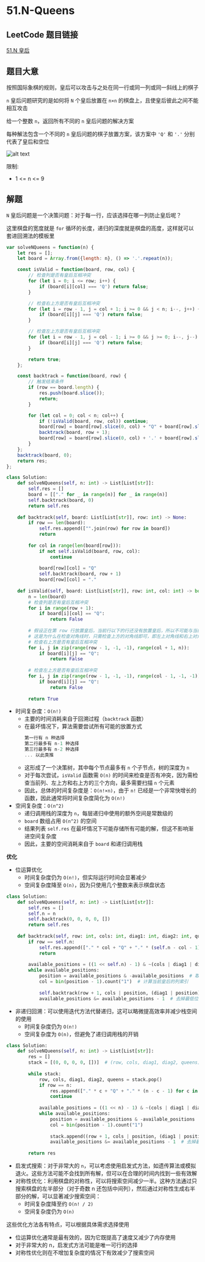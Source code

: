 # 51.N-Queens

## LeetCode 题目链接

[51.N 皇后](https://leetcode.cn/problems/n-queens/)

## 题目大意

按照国际象棋的规则，皇后可以攻击与之处在同一行或同一列或同一斜线上的棋子

`n` 皇后问题研究的是如何将 `N` 个皇后放置在 `n×n` 的棋盘上，且使皇后彼此之间不能相互攻击

给一个整数 `n`，返回所有不同的 `n` 皇后问题的解决方案

每种解法包含一个不同的 `n` 皇后问题的棋子放置方案，该方案中 `'Q'` 和 `'.'` 分别代表了皇后和空位

![alt text](images/example51.png)

限制:
- 1 <= n <= 9

## 解题

`N` 皇后问题是一个决策问题：对于每一行，应该选择在哪一列防止皇后呢？

这里棋盘的宽度就是 `for` 循环的长度，递归的深度就是棋盘的高度，这样就可以套进回溯法的模板里

```js
var solveNQueens = function(n) {
    let res = [];
    let board = Array.from({length: n}, () => '.'.repeat(n));

    const isValid = function(board, row, col) {
        // 检查列是否有皇后互相冲突
        for (let i = 0; i <= row; i++) {
            if (board[i][col] === 'Q') return false;
        }

        // 检查右上方是否有皇后互相冲突
        for (let i = row - 1, j = col + 1; i >= 0 && j < n; i--, j++) {
            if (board[i][j] === 'Q') return false;
        }

        // 检查左上方是否有皇后互相冲突
        for (let i = row - 1, j = col - 1; i >= 0 && j >= 0; i--, j--) {
            if (board[i][j] === 'Q') return false;
        }

        return true;
    };

    const backtrack = function(board, row) {
        // 触发结束条件
        if (row == board.length) {
            res.push(board.slice());
            return;
        }

        for (let col = 0; col < n; col++) {
            if (!isValid(board, row, col)) continue;
            board[row] = board[row].slice(0, col) + "Q" + board[row].slice(col + 1);
            backtrack(board, row + 1);
            board[row] = board[row].slice(0, col) + '.' + board[row].slice(col + 1);
        }
    };
    backtrack(board, 0);
    return res;
};
```
```python
class Solution:
    def solveNQueens(self, n: int) -> List[List[str]]:
        self.res = []
        board = [["." for _ in range(n)] for _ in range(n)]
        self.backtrack(board, 0)
        return self.res
    
    def backtrack(self, board: List[List[str]], row: int) -> None:
        if row == len(board):
            self.res.append(["".join(row) for row in board])
            return 
        
        for col in range(len(board[row])):
            if not self.isValid(board, row, col):
                continue
            
            board[row][col] = "Q"
            self.backtrack(board, row + 1)
            board[row][col] = "."
        
    def isValid(self, board: List[List[str]], row: int, col: int) -> bool:
        n = len(board)
        # 检查列是否有皇后互相冲突
        for i in range(row + 1):
            if board[i][col] == "Q":
                return False
        
        # 假设正在第 row 行放置皇后，当前行以下的行还没有放置皇后，所以不可能与当前皇后冲突
        # 这是为什么在检查对角线时，只需检查上方的对角线即可，即左上对角线和右上对角线
        # 检查右上方是否有皇后互相冲突
        for i, j in zip(range(row - 1, -1, -1), range(col + 1, n)):
            if board[i][j] == "Q":
                return False
        
        # 检查左上方是否有皇后互相冲突
        for i, j in zip(range(row - 1, -1, -1), range(col - 1, -1, -1)):
            if board[i][j] == "Q":
                return False
        
        return True
```

- 时间复杂度：`O(n!)`
  - 主要的时间消耗来自于回溯过程（`backtrack` 函数）
  - 在最坏情况下，算法需要尝试所有可能的放置方式
    ```js
    第一行有 n 种选择
    第二行最多有 n-1 种选择
    第三行最多有 n-2 种选择
    ... 以此类推
    ```
  - 这形成了一个决策树，其中每个节点最多有 `n` 个子节点，树的深度为 `n`
  - 对于每次尝试，`isValid` 函数需 `O(n)` 的时间来检查是否有冲突，因为需检查当前列、左上方和右上方的三个方向，最多需要扫描 `n` 个元素
  - 因此，总体的时间复杂度是：`O(n!×n)`，由于 `n!` 已经是一个非常快增长的函数，因此通常将时间复杂度简化为 `O(n!)`
- 空间复杂度：`O(n^2)`
  - 递归调用栈的深度为 `n`，每层递归中使用的额外空间是常数级的
  - `board` 数组占用 `O(n^2)` 的空间
  - 结果列表 `self.res` 在最坏情况下可能存储所有可能的解，但这不影响渐进空间复杂度
  - 因此，主要的空间消耗来自于 `board` 和递归调用栈

**优化**

- 位运算优化
  - 时间复杂度仍为 `O(n!)`，但实际运行时间会显著减少
  - 空间复杂度降至 `O(n)`，因为只使用几个整数来表示棋盘状态

```python
class Solution:
    def solveNQueens(self, n: int) -> List[List[str]]:
        self.res = []
        self.n = n
        self.backtrack(0, 0, 0, 0, [])
        return self.res
    
    def backtrack(self, row: int, cols: int, diag1: int, diag2: int, queens: list):
        if row == self.n:
            self.res.append(["." * col + "Q" + "." * (self.n - col - 1) for col in queens])
            return
        
        available_positions = ((1 << self.n) - 1) & ~(cols | diag1 | diag2)  # 计算当前行可以放置皇后的位置
        while available_positions:
            position = available_positions & -available_positions  # 取最低位的 1（即找到可用的列）
            col = bin(position - 1).count("1")  # 计算当前皇后的列索引
            
            self.backtrack(row + 1, cols | position, (diag1 | position) << 1, (diag2 | position) >> 1, queens + [col])
            available_positions &= available_positions - 1  # 去掉最低位的 1
```

- 非递归回溯：可以使用迭代方法代替递归，这可以略微提高效率并减少栈空间的使用
  - 时间复杂度仍为 `O(n!)`
  - 空间复杂度为 `O(n)`，但避免了递归调用栈的开销

```python
class Solution:
    def solveNQueens(self, n: int) -> List[List[str]]:
        res = []
        stack = [(0, 0, 0, 0, [])]  # (row, cols, diag1, diag2, queens)
        
        while stack:
            row, cols, diag1, diag2, queens = stack.pop()
            if row == n:
                res.append(["." * c + "Q" + "." * (n - c - 1) for c in queens])
                continue
            
            available_positions = ((1 << n) - 1) & ~(cols | diag1 | diag2)
            while available_positions:
                position = available_positions & -available_positions
                col = bin(position - 1).count("1")
                
                stack.append((row + 1, cols | position, (diag1 | position) << 1, (diag2 | position) >> 1, queens + [col]))
                available_positions &= available_positions - 1  # 去掉最低位的 1
        
        return res
```

- 启发式搜索：对于非常大的 `n`，可以考虑使用启发式方法，如遗传算法或模拟退火。这些方法可能不会找到所有解，但可以在合理的时间内找到一些有效解
- 对称性优化：利用棋盘的对称性，可以将搜索空间减少一半。这种方法通过只搜索棋盘的左半部分（对于奇数 n 还包括中间列），然后通过对称性生成右半部分的解，可以显著减少搜索空间：
  - 时间复杂度降至约 `O(n! / 2)`
  - 空间复杂度仍为 `O(n)`
  
这些优化方法各有特点，可以根据具体需求选择使用
- 位运算优化通常是最有效的，因为它既提高了速度又减少了内存使用
- 对于非常大的 n，启发式方法可能是唯一可行的选择
- 对称性优化则在不增加复杂度的情况下有效减少了搜索空间